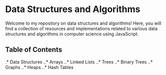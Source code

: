 # Data Structures and Algorithms

Welcome to my repository on data structures and algorithms! Here, you will find a collection of resources and implementations related to various data structures and algorithms in computer science using JavaScript.

## Table of Contents
.* Data Structures
..* Arrays
..* Linked Lists
..* Trees
..* Binary Trees
..* Graphs
..* Heaps
..* Hash Tables

